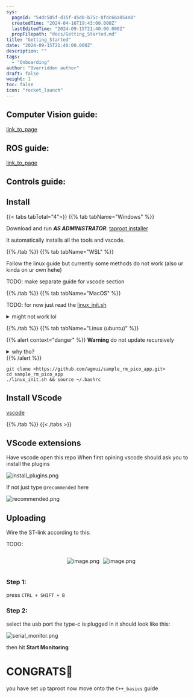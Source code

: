 ```yaml
---
sys:
  pageId: "54dc585f-d15f-45d0-b75c-8fdc66a854a8"
  createdTime: "2024-04-16T19:43:00.000Z"
  lastEditedTime: "2024-09-15T21:40:00.000Z"
  propFilepath: "docs/Getting_Started.md"
title: "Getting_Started"
date: "2024-09-15T21:40:00.000Z"
description: ""
tags:
  - "Onboarding"
author: "Overridden author"
draft: false
weight: 1
toc: false
icon: "rocket_launch"
---
```


## Computer Vision guide:

[link_to_page](86d45bc0-388b-4d26-8848-44f255f73d0e)

## ROS guide:

[link_to_page](3c76c1de-ec8f-46d6-8b0a-294005edc2d5)

## Controls guide:

## Install

{{< tabs tabTotal="4">}}
{{% tab tabName="Windows" %}}

Download and run _**AS ADMINISTRATOR**_: [taproot installer](https://github.com/Thornbots/TeachingFreshies/releases/tag/1.0)

It automatically installs all the tools and vscode.

{{% /tab %}}
{{% tab tabName="WSL" %}}

Follow the linux guide but currently some methods do not work (also ur kinda on ur own hehe)

TODO: make separate guide for vscode section

{{% /tab %}}
{{% tab tabName="MacOS" %}}

TODO: for now just read the [linux_init.sh](https://github.com/agmui/sample_rm_pico_app/blob/main/linux_init.sh)

<details>
<summary>might not work lol</summary>

`brew install libusb pkg-config`

Next install: [vscode](https://code.visualstudio.com/Download)

</details>

{{% /tab %}}
{{% tab tabName="Linux (ubuntu)" %}}

{{% alert context="danger" %}}
**Warning** do not update recursively
<details>
<summary>why tho?</summary>
There are some submodules that may go on for a while (like tinyusb) and I highly
recommend you don't need to get them.
If you want to see what submodules I update just look in `linux_init.sh`
</details>
{{% /alert %}}

```shell
git clone <https://github.com/agmui/sample_rm_pico_app.git>
cd sample_rm_pico_app
./linux_init.sh && source ~/.bashrc
```

## Install VScode

[vscode](https://code.visualstudio.com/Download)

{{% /tab %}}
{{< /tabs >}}

## VScode extensions

Have vscode open this repo
When first opining vscode should ask you to install the plugins

![install_plugins.png](https://prod-files-secure.s3.us-west-2.amazonaws.com/d518164a-d88e-44d1-a4ee-3adb3bd8bce0/89bd30f0-1825-4e77-867b-0a41ce370880/install_plugins.png?X-Amz-Algorithm=AWS4-HMAC-SHA256&X-Amz-Content-Sha256=UNSIGNED-PAYLOAD&X-Amz-Credential=ASIAZI2LB466WJQFUHDI%2F20250216%2Fus-west-2%2Fs3%2Faws4_request&X-Amz-Date=20250216T021452Z&X-Amz-Expires=3600&X-Amz-Security-Token=IQoJb3JpZ2luX2VjECkaCXVzLXdlc3QtMiJHMEUCIFUFv99J3y2mYHtvcpwi1zfblP1QLrbNsbwP%2FBAwKHK2AiEA8WAwwABYY43QqaljPa7trn5Hg87Qb5DUUoqEwb9EEX4q%2FwMIUhAAGgw2Mzc0MjMxODM4MDUiDDlAZGUqRzaU28xmdCrcA2apMN5uTwzQ3KzFrdj4qEu%2BFzbhcSJxQpCo2ppRS5wcSq0Almcwy6JPOTSTRH3FkCq6JznsBrup7wiZ2x4Gf%2F6bd%2BMeNw61ygr5OIjd6D%2BbglxM%2FRGIm0Pe54IeEsUqf%2BdP8FhGhe6uQQmP0H2oljMYvOHxRqrTEm5S9JaCSrPPqr%2Fykfvf1JH96gH4TsgGTnlDKQ5Q3ZLA9kKVTDjFnwZukqizWDYaF6b9gpYwMxmqm6%2FhHcVHjudUSPjbLje06Hce5BO%2Fdte1cJbGYT3IOs4kSvG%2FPDTnqCiHVtccs%2BfCX0j%2B8ErCo5ZLxcvapyiL%2F0iSphOio%2FppK1gNCg0fqimwZ7i2sD1RzayM706if5YG66ZT6Nx4PfAxLjdAEBD6V8buwJntWoc4j6ovBct8UmLnMJva7jsdVEMWkMjFptYgMxi3f5Ka3vqbXtV%2F6ncHFBqo56p2iEzct%2FDM6zRmJgpdSrC%2FZrLGv%2F44FaAbvAgF%2FvUx830Id28ClIP6j6y6krJeC1V0QbHBdFsYPX0DsYd7FBkY%2BMUa%2F8cZg7hG5p3PrZ42T%2Ffo2Y%2BzL81D5%2Bw8Qn%2F1xEzUtR7FTed5IhDjWjqrVHk5KN3Gd0TpmTBaRWMgT1E%2FRCnB4Rc51wJkMOnmxL0GOqUB0wojKJOUW05O5ZCEoU6ohuHKIDRDRllvYO64CelKDXJcTzG%2FWjm9w1T%2BiK1LibMk8hj5%2BI%2Fb7w2KN6AyToQ%2BovZQyBm%2BliO4QVqfcKL019GBLFPcSiNcQ1PRkoEwB2uNfeln30H756ZwgDSVVxbk4XVuMjcF9Ag0iXWBsiVksz12deB%2FtKiBE%2Fxbf%2F%2Fzx1jw3BOOyDeBhRZExj9WeuknoddR4IBv&X-Amz-Signature=0e1b6357178151d055931663551f6fcf6725fd3a8c451438adabdb7bf1e60e6b&X-Amz-SignedHeaders=host&x-id=GetObject)

If not just type `@recommended` here  

![recommended.png](https://prod-files-secure.s3.us-west-2.amazonaws.com/d518164a-d88e-44d1-a4ee-3adb3bd8bce0/61e661e9-5d85-4dfc-be0d-8d2097a5e793/recommended.png?X-Amz-Algorithm=AWS4-HMAC-SHA256&X-Amz-Content-Sha256=UNSIGNED-PAYLOAD&X-Amz-Credential=ASIAZI2LB466WJQFUHDI%2F20250216%2Fus-west-2%2Fs3%2Faws4_request&X-Amz-Date=20250216T021452Z&X-Amz-Expires=3600&X-Amz-Security-Token=IQoJb3JpZ2luX2VjECkaCXVzLXdlc3QtMiJHMEUCIFUFv99J3y2mYHtvcpwi1zfblP1QLrbNsbwP%2FBAwKHK2AiEA8WAwwABYY43QqaljPa7trn5Hg87Qb5DUUoqEwb9EEX4q%2FwMIUhAAGgw2Mzc0MjMxODM4MDUiDDlAZGUqRzaU28xmdCrcA2apMN5uTwzQ3KzFrdj4qEu%2BFzbhcSJxQpCo2ppRS5wcSq0Almcwy6JPOTSTRH3FkCq6JznsBrup7wiZ2x4Gf%2F6bd%2BMeNw61ygr5OIjd6D%2BbglxM%2FRGIm0Pe54IeEsUqf%2BdP8FhGhe6uQQmP0H2oljMYvOHxRqrTEm5S9JaCSrPPqr%2Fykfvf1JH96gH4TsgGTnlDKQ5Q3ZLA9kKVTDjFnwZukqizWDYaF6b9gpYwMxmqm6%2FhHcVHjudUSPjbLje06Hce5BO%2Fdte1cJbGYT3IOs4kSvG%2FPDTnqCiHVtccs%2BfCX0j%2B8ErCo5ZLxcvapyiL%2F0iSphOio%2FppK1gNCg0fqimwZ7i2sD1RzayM706if5YG66ZT6Nx4PfAxLjdAEBD6V8buwJntWoc4j6ovBct8UmLnMJva7jsdVEMWkMjFptYgMxi3f5Ka3vqbXtV%2F6ncHFBqo56p2iEzct%2FDM6zRmJgpdSrC%2FZrLGv%2F44FaAbvAgF%2FvUx830Id28ClIP6j6y6krJeC1V0QbHBdFsYPX0DsYd7FBkY%2BMUa%2F8cZg7hG5p3PrZ42T%2Ffo2Y%2BzL81D5%2Bw8Qn%2F1xEzUtR7FTed5IhDjWjqrVHk5KN3Gd0TpmTBaRWMgT1E%2FRCnB4Rc51wJkMOnmxL0GOqUB0wojKJOUW05O5ZCEoU6ohuHKIDRDRllvYO64CelKDXJcTzG%2FWjm9w1T%2BiK1LibMk8hj5%2BI%2Fb7w2KN6AyToQ%2BovZQyBm%2BliO4QVqfcKL019GBLFPcSiNcQ1PRkoEwB2uNfeln30H756ZwgDSVVxbk4XVuMjcF9Ag0iXWBsiVksz12deB%2FtKiBE%2Fxbf%2F%2Fzx1jw3BOOyDeBhRZExj9WeuknoddR4IBv&X-Amz-Signature=02fb4792d0970f39a71e7f33cef1a5fc6c9c0e57f7785e1e8f68ca963bbe7fbb&X-Amz-SignedHeaders=host&x-id=GetObject)

## Uploading

Wire the ST-link according to this:

TODO:

<div style="display: flex;flex-direction: row; column-gap:10px; max-width: 630px;justify-content: center;">
<div>

![image.png](https://prod-files-secure.s3.us-west-2.amazonaws.com/d518164a-d88e-44d1-a4ee-3adb3bd8bce0/210ecb78-1116-4d7b-b9b7-2292f66fa2c2/image.png?X-Amz-Algorithm=AWS4-HMAC-SHA256&X-Amz-Content-Sha256=UNSIGNED-PAYLOAD&X-Amz-Credential=ASIAZI2LB4663RKKAW36%2F20250216%2Fus-west-2%2Fs3%2Faws4_request&X-Amz-Date=20250216T021456Z&X-Amz-Expires=3600&X-Amz-Security-Token=IQoJb3JpZ2luX2VjECkaCXVzLXdlc3QtMiJGMEQCIEPNguWwQeNiz7ELBxggIljtkKh0gCU7G162G0NfxaphAiBsEJUQDw7hkottOjo8F3M%2BHlc3TSkADYj0LJNYX5h8uSr%2FAwhSEAAaDDYzNzQyMzE4MzgwNSIM1Uv3lr0E7tw0K3wmKtwDCUmDTk7pRr%2B1sD3zVIKYYvZFQktBQWFPFPQrDm0BFAz7GPOy%2ByEMa5y22gpXAMcZL8f8tsj9aASVR97j0TsTiX8m4ceV5qOvHSWrzj19YwpIEQ%2B36L7hi1VxQt%2B6DZ4BTYHMkAnL9yCLTv80wwI9PD%2BkoMlsKPFrGjwLUn0V5LrkWv0jVpHoXSLl5pKaKxgibhAD73rxa7D20xJEC6E%2B8zh4OUREDKi8QuKf7nRei7IVnT5cFnqIuxc2qR48mhbkXytmYCLgCzZJXH%2BE8c5NHCurm8PtMEl0M0ufGiO6%2B4uyGfcmSd1k9%2FUcFk2opcwAHoV9w1f%2FfqJ1UZxvX2JVSO4eT%2BkxuHehZyZNegVHElrxE4mcx4qi6hAuGC0XR0q%2BIv3EVOFfvla%2BvuaOhnRTl3YRzdoZVHy58TrxRG8gouywJv2kZFnt2PvVQ66bAEaJo6kECRqk%2FloSC%2FNuekFQdKWDRJVbwS1In4jkpu2%2Fk%2BSgcvk6hF0MPezv7I5HLQVYl0NW%2BkfxrbWMgcOjanb0KlY81PwSMO7Vj6q5jm2p3XqQMfOfUhdtQx5Dr5O3HzMl32J0nGUljld79WM915AzFVwbdKMrlbKkgjuFuqnoo8nn59yhVaFeBSPbxiIw1ebEvQY6pgFkFEqbf3BeDvNLDBx53iZ%2FB7u3mMXyNWrtIIioWqRt660nBd1Nmgf%2BzOqOHYRkjF3GGEhXtpza3dUNYD58UdsAl71qGOCuznbhqPN2NFRNCy43iVR1jkBslFjqkaD65mKaCgigCl80epV2%2BzBvM%2FCct50T9salflTCnLdUywqzQdDuVBk2tZn3EHb0Eifk9nrSfSoCN63geKLd8CZt9wiM9fke8U7D&X-Amz-Signature=0e5c7f0542c7d4daeff96d31034a97ac3ef38cc4698e04fd1f8a642839167832&X-Amz-SignedHeaders=host&x-id=GetObject)

</div>
<div>

![image.png](https://prod-files-secure.s3.us-west-2.amazonaws.com/d518164a-d88e-44d1-a4ee-3adb3bd8bce0/33a0fd0f-8ca6-4a86-8e09-26e95ded1fff/image.png?X-Amz-Algorithm=AWS4-HMAC-SHA256&X-Amz-Content-Sha256=UNSIGNED-PAYLOAD&X-Amz-Credential=ASIAZI2LB466VZNTUKEY%2F20250216%2Fus-west-2%2Fs3%2Faws4_request&X-Amz-Date=20250216T021456Z&X-Amz-Expires=3600&X-Amz-Security-Token=IQoJb3JpZ2luX2VjECkaCXVzLXdlc3QtMiJHMEUCICi3AQ3%2FRy58SL0tQHHr8IqHCPXuSWnGCJaohjw6FfA%2FAiEA7TUnW5lc06rO1dZNo5vDW7jaM8csKuz6LC81R2dq48Eq%2FwMIUhAAGgw2Mzc0MjMxODM4MDUiDBMEYxwRP0kbNcLtgSrcA%2Bm52JQ4JfvWavYV4tp43bwDl04SLvXvlCj9MArY4lPv4399%2FVUez6cxvBZgOS8HNEKKq8dHVD3M1NZrq4TECJWmanQF3uJxzIOIUB2d1%2Bfo%2BG61GRSPKym2xZRLLGduYYYOjvjxbqLrwnWI3yopPm3%2BDSNqcpSNonSNnObzvNaESU1WIGffIq2bwyP7KHtoWrxZq%2FdhRzOfJY157qnakvJs6tG1e%2B9iFAdh4lpTpZcAyH4%2BJeBkACOZkBiEsjDZTChWEc53SKpz7GCIMQ%2BHOz1kRTCbYDp0KL2rqCpAtm6xSgUwrumfCXAlCI%2FEQyHKSewoqNbQein9GdyatL%2Fy6I69H9YEQ%2BS%2FYPvN73Om3wbNgrRRyLt036JwIFSgyu3uAuhUHk3S55ZvZY5m52saZZbP8zN2Z8dtTIVYBjetkCQHSWULsKViw%2FYcquBMz83QMRCzMg5TOM4C%2BuOc3n4uD3jTt5aPDgPvFsNjOjmxIOYh31umWF7NLoXRFNNQl5S884TbGJtQHHmiyuidOam7kqvZBpk1%2Fm%2BtnyjopB09dDZji3AouwEVhd4kWFb3S6u5RffRUa7MqIHw3FqgiqbTtTtdEegL9YMZE0ufe2TPAs2YwbxbRf0TITaTNlUTMNfmxL0GOqUBZ64D%2F5IL0AO6Bp4ibmCQmJjpHLV5PgHARUhMG8sYIFdTs%2B3aCV852uj6LAHjHt4W%2BTtGDShu98mStGCL49QKKtlz474LuwaVt8p3NHl60aRlenTKJmuF8peDCVqKISCrCOtyQnWg9QvIO90OESHhFBszLqF7msibKY%2F5cvXAXyoNF5tWh0S9m5QwzwYSvp1VJFJgQ%2FfvOq3jai8z34k4AYi2AgWA&X-Amz-Signature=7bf7b4abafbca963275473a4a2184e682e7ef6278f6873387c3fd45b0ef5c308&X-Amz-SignedHeaders=host&x-id=GetObject)

</div>
</div>

### Step 1:

press `CTRL + SHIFT + B`

### Step 2:

select the usb port the type-c is plugged in it should look like this:

![serial_monitor.png](https://prod-files-secure.s3.us-west-2.amazonaws.com/d518164a-d88e-44d1-a4ee-3adb3bd8bce0/f03f4774-05d4-4393-b6a0-d5efb6d315ab/serial_monitor.png?X-Amz-Algorithm=AWS4-HMAC-SHA256&X-Amz-Content-Sha256=UNSIGNED-PAYLOAD&X-Amz-Credential=ASIAZI2LB466WJQFUHDI%2F20250216%2Fus-west-2%2Fs3%2Faws4_request&X-Amz-Date=20250216T021452Z&X-Amz-Expires=3600&X-Amz-Security-Token=IQoJb3JpZ2luX2VjECkaCXVzLXdlc3QtMiJHMEUCIFUFv99J3y2mYHtvcpwi1zfblP1QLrbNsbwP%2FBAwKHK2AiEA8WAwwABYY43QqaljPa7trn5Hg87Qb5DUUoqEwb9EEX4q%2FwMIUhAAGgw2Mzc0MjMxODM4MDUiDDlAZGUqRzaU28xmdCrcA2apMN5uTwzQ3KzFrdj4qEu%2BFzbhcSJxQpCo2ppRS5wcSq0Almcwy6JPOTSTRH3FkCq6JznsBrup7wiZ2x4Gf%2F6bd%2BMeNw61ygr5OIjd6D%2BbglxM%2FRGIm0Pe54IeEsUqf%2BdP8FhGhe6uQQmP0H2oljMYvOHxRqrTEm5S9JaCSrPPqr%2Fykfvf1JH96gH4TsgGTnlDKQ5Q3ZLA9kKVTDjFnwZukqizWDYaF6b9gpYwMxmqm6%2FhHcVHjudUSPjbLje06Hce5BO%2Fdte1cJbGYT3IOs4kSvG%2FPDTnqCiHVtccs%2BfCX0j%2B8ErCo5ZLxcvapyiL%2F0iSphOio%2FppK1gNCg0fqimwZ7i2sD1RzayM706if5YG66ZT6Nx4PfAxLjdAEBD6V8buwJntWoc4j6ovBct8UmLnMJva7jsdVEMWkMjFptYgMxi3f5Ka3vqbXtV%2F6ncHFBqo56p2iEzct%2FDM6zRmJgpdSrC%2FZrLGv%2F44FaAbvAgF%2FvUx830Id28ClIP6j6y6krJeC1V0QbHBdFsYPX0DsYd7FBkY%2BMUa%2F8cZg7hG5p3PrZ42T%2Ffo2Y%2BzL81D5%2Bw8Qn%2F1xEzUtR7FTed5IhDjWjqrVHk5KN3Gd0TpmTBaRWMgT1E%2FRCnB4Rc51wJkMOnmxL0GOqUB0wojKJOUW05O5ZCEoU6ohuHKIDRDRllvYO64CelKDXJcTzG%2FWjm9w1T%2BiK1LibMk8hj5%2BI%2Fb7w2KN6AyToQ%2BovZQyBm%2BliO4QVqfcKL019GBLFPcSiNcQ1PRkoEwB2uNfeln30H756ZwgDSVVxbk4XVuMjcF9Ag0iXWBsiVksz12deB%2FtKiBE%2Fxbf%2F%2Fzx1jw3BOOyDeBhRZExj9WeuknoddR4IBv&X-Amz-Signature=72661de4e2920e3466a4553e67fabc26070cb840536f3ec3caa80b74b19d0ed4&X-Amz-SignedHeaders=host&x-id=GetObject)

then hit **Start Monitoring**

# CONGRATS🎉

you have set up taproot now move onto the `C++_basics` guide
